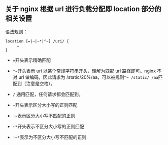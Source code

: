 

## 关于 nginx 根据 url 进行负载分配即 location 部分的相关设置




语法规则：   

```
location [=|~|~*|^~] /uri/ {
     … 
}
```





* `=`开头表示精确匹配
* `^~`开头表示 uri 以某个常规字符串开头，理解为匹配 url 路径即可。nginx 不对 url 做编码，因此请求为 /static/20%/aa，可以被规则`^~ /static/ /aa`匹配到（注意是空格）。
* `/` 通用匹配，任何请求都会匹配到。


* `~`开头表示区分大小写的正则匹配
* `!~`表示区分大小写不匹配的正则

* `~*`开头表示不区分大小写的正则匹配
* `!~*`表示为不区分大小写不匹配的正则











